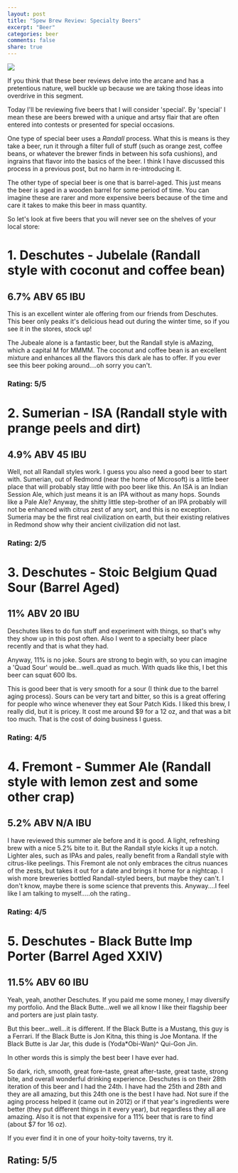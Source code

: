 ```yaml
---
layout: post
title: "Spew Brew Review: Specialty Beers"
excerpt: "Beer"
categories: beer
comments: false
share: true
---
```


![](https://craftbeermonger.files.wordpress.com/2013/05/randalls1.jpg)



If you think that these beer reviews delve into the arcane and has a pretentious nature, well buckle up because we are taking those ideas into overdrive in this segment.


Today I'll be reviewing five beers that I will consider 'special'. By 'special' I mean these are beers brewed with a unique and artsy flair that are often entered into contests or presented for special occasions.


One type of special beer uses a *Randall* process. What this is means is they take a beer, run it through a filter full of stuff (such as orange zest, coffee beans, or whatever the brewer finds in between his sofa cushions), and ingrains that flavor into the basics of the beer. I think I have discussed this process in a previous post, but no harm in re-introducing it.


The other type of special beer is one that is barrel-aged. This just means the beer is aged in a wooden barrel for some period of time. You can imagine these are rarer and more expensive beers because of the time and care it takes to make this beer in mass quantity.

So let's look at five beers that you will never see on the shelves of your local store:


# 1. Deschutes - Jubelale (Randall style with coconut and coffee bean)

## 6.7% ABV 65 IBU

This is an excellent winter ale offering from our friends from Deschutes. This beer only peaks it's delicious head out during the winter time, so if you see it in the stores, stock up!

The Jubeale alone is a fantastic beer, but the Randall style is aMazing, which a capital M for MMMM. The coconut and coffee bean is an excellent mixture and enhances all the flavors this dark ale has to offer. If you ever see this beer poking around....oh sorry you can't.


### Rating: 5/5

# 2. Sumerian - ISA (Randall style with prange peels and dirt)


## 4.9% ABV 45 IBU

Well, not all Randall styles work. I guess you also need a good beer to start with. Sumerian, out of Redmond (near the home of Microsoft) is a little beer place that will probably stay little with poo beer like this. An ISA is an Indian Session Ale, which just means it is an IPA without as many hops. Sounds like a Pale Ale? Anyway, the shitty little step-brother of an IPA probably will not be enhanced with citrus zest of any sort, and this is no exception. Sumeria may be the first real civilization on earth, but their existing relatives in Redmond show why their ancient civilization did not last.

### Rating: 2/5

# 3. Deschutes - Stoic Belgium Quad Sour (Barrel Aged)


## 11% ABV  20 IBU

Deschutes likes to do fun stuff and experiment with things, so that's why they show up in this post often. Also I went to a specialty beer place recently and that is what they had.

Anyway, 11% is no joke. Sours are strong to begin with, so you can imagine a 'Quad Sour' would be...well..quad as much. With quads like this, I bet this beer can squat 600 lbs. 

This is good beer that is very smooth for a sour (I think due to the barrel aging process). Sours can be very tart and bitter, so this is a great offering for people who wince whenever they eat Sour Patch Kids. I liked this brew, I really did, but it is pricey. It cost me around $9 for a 12 oz, and that was a bit too much. That is the cost of doing business I guess.

### Rating: 4/5


# 4. Fremont - Summer Ale (Randall style with lemon zest and some other crap)

## 5.2% ABV N/A IBU

I have reviewed this summer ale before and it is good. A light, refreshing brew with a nice 5.2% bite to it. But the Randall style kicks it up a notch. Lighter ales, such as IPAs and pales, really benefit from a Randall style with citrus-like peelings. This Fremont ale not only embraces the citrus nuances of the zests, but takes it out for a date and brings it home for a nightcap. I wish more breweries bottled Randall-styled beers, but maybe they can't. I don't know, maybe there is some science that prevents this. Anyway....I feel like I am talking to myself.....oh the rating..


### Rating: 4/5


# 5. Deschutes - Black Butte Imp Porter (Barrel Aged XXIV)

## 11.5% ABV 60 IBU

Yeah, yeah, another Deschutes. If you paid me some money, I may diversify my portfolio. And the Black Butte...well we all know I like their flagship beer and porters are just plain tasty. 
 

But this beer...well...it is different. If the Black Butte is a Mustang, this guy is a Ferrari. If the Black Butte is Jon Kitna, this thing is Joe Montana. If the Black Butte is Jar Jar, this dude is (Yoda*Obi-Wan)^ Qui-Gon Jin.

In other words this is simply the best beer I have ever had.

So dark, rich, smooth, great fore-taste, great after-taste, great taste, strong bite, and overall wonderful drinking experience. Deschutes is on their 28th iteration of this beer and I had the 24th. I have had the 25th and 28th and they are all amazing, but this 24th one is the best I have had. Not sure if the aging process helped it (came out in 2012) or if that year's ingredients were better (they put different things in it every year), but regardless they all are amazing. Also it is not that expensive for a 11% beer that is rare to find (about $7 for 16 oz).

If you ever find it in one of your hoity-toity taverns, try it. 

## Rating: 5/5






